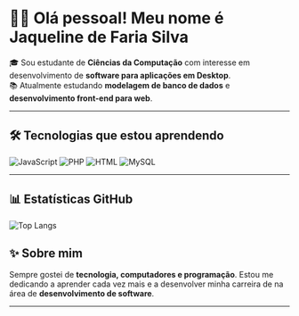 # 👩‍💻 Olá pessoal! Meu nome é Jaqueline de Faria Silva

🎓 Sou estudante de **Ciências da Computação** com interesse em desenvolvimento de **software para aplicações em Desktop**.  
📚 Atualmente estudando **modelagem de banco de dados** e **desenvolvimento front-end para web**.

---

## 🛠️ Tecnologias que estou aprendendo

![JavaScript](https://img.shields.io/badge/JavaScript-F7DF1E?style=flat&logo=javascript&logoColor=black)
![PHP](https://img.shields.io/badge/PHP-777BB4?style=flat&logo=php&logoColor=white)
![HTML](https://img.shields.io/badge/HTML5-E34F26?style=flat&logo=html5&logoColor=white)
![MySQL](https://img.shields.io/badge/MySQL-4479A1?style=flat&logo=mysql&logoColor=white)

---

## 📊 Estatísticas GitHub

![Top Langs](https://github-readme-stats.vercel.app/api/top-langs/?username=jaquelinefs1&layout=compact&theme=default)



## ✨ Sobre mim

Sempre gostei de **tecnologia, computadores e programação**.
Estou me dedicando a aprender cada vez mais e a desenvolver minha carreira de na área de **desenvolvimento de software**.

---

<!-- Se quiser adicionar contatos depois, posso colocar uma seção aqui! -->
